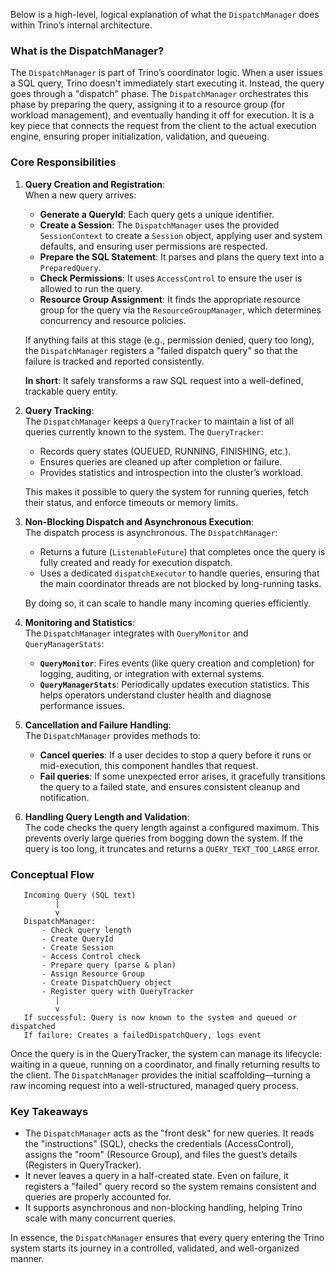 Below is a high-level, logical explanation of what the `DispatchManager` does within Trino’s internal architecture.

### What is the DispatchManager?

The `DispatchManager` is part of Trino’s coordinator logic. When a user issues a SQL query, Trino doesn't immediately start executing it. Instead, the query goes through a "dispatch" phase. The `DispatchManager` orchestrates this phase by preparing the query, assigning it to a resource group (for workload management), and eventually handing it off for execution. It is a key piece that connects the request from the client to the actual execution engine, ensuring proper initialization, validation, and queueing.

### Core Responsibilities

1. **Query Creation and Registration**:  
   When a new query arrives:
   - **Generate a QueryId**: Each query gets a unique identifier.
   - **Create a Session**: The `DispatchManager` uses the provided `SessionContext` to create a `Session` object, applying user and system defaults, and ensuring user permissions are respected.
   - **Prepare the SQL Statement**: It parses and plans the query text into a `PreparedQuery`.
   - **Check Permissions**: It uses `AccessControl` to ensure the user is allowed to run the query.
   - **Resource Group Assignment**: It finds the appropriate resource group for the query via the `ResourceGroupManager`, which determines concurrency and resource policies.

   If anything fails at this stage (e.g., permission denied, query too long), the `DispatchManager` registers a "failed dispatch query" so that the failure is tracked and reported consistently.

   **In short**: It safely transforms a raw SQL request into a well-defined, trackable query entity.

2. **Query Tracking**:  
   The `DispatchManager` keeps a `QueryTracker` to maintain a list of all queries currently known to the system. The `QueryTracker`:
   - Records query states (QUEUED, RUNNING, FINISHING, etc.).
   - Ensures queries are cleaned up after completion or failure.
   - Provides statistics and introspection into the cluster’s workload.

   This makes it possible to query the system for running queries, fetch their status, and enforce timeouts or memory limits.

3. **Non-Blocking Dispatch and Asynchronous Execution**:  
   The dispatch process is asynchronous. The `DispatchManager`:
   - Returns a future (`ListenableFuture`) that completes once the query is fully created and ready for execution dispatch.
   - Uses a dedicated `dispatchExecutor` to handle queries, ensuring that the main coordinator threads are not blocked by long-running tasks.

   By doing so, it can scale to handle many incoming queries efficiently.

4. **Monitoring and Statistics**:  
   The `DispatchManager` integrates with `QueryMonitor` and `QueryManagerStats`:
   - **`QueryMonitor`**: Fires events (like query creation and completion) for logging, auditing, or integration with external systems.
   - **`QueryManagerStats`**: Periodically updates execution statistics. This helps operators understand cluster health and diagnose performance issues.

5. **Cancellation and Failure Handling**:  
   The `DispatchManager` provides methods to:
   - **Cancel queries**: If a user decides to stop a query before it runs or mid-execution, this component handles that request.
   - **Fail queries**: If some unexpected error arises, it gracefully transitions the query to a failed state, and ensures consistent cleanup and notification.

6. **Handling Query Length and Validation**:  
   The code checks the query length against a configured maximum. This prevents overly large queries from bogging down the system. If the query is too long, it truncates and returns a `QUERY_TEXT_TOO_LARGE` error.

### Conceptual Flow

```
   Incoming Query (SQL text)
          |
          v
   DispatchManager:
       - Check query length
       - Create QueryId
       - Create Session
       - Access Control check
       - Prepare query (parse & plan)
       - Assign Resource Group
       - Create DispatchQuery object
       - Register query with QueryTracker
          |
          v
   If successful: Query is now known to the system and queued or dispatched
   If failure: Creates a failedDispatchQuery, logs event
```

Once the query is in the QueryTracker, the system can manage its lifecycle: waiting in a queue, running on a coordinator, and finally returning results to the client. The `DispatchManager` provides the initial scaffolding—turning a raw incoming request into a well-structured, managed query process.

### Key Takeaways

- The `DispatchManager` acts as the "front desk" for new queries. It reads the "instructions" (SQL), checks the credentials (AccessControl), assigns the "room" (Resource Group), and files the guest’s details (Registers in QueryTracker).
- It never leaves a query in a half-created state. Even on failure, it registers a "failed" query record so the system remains consistent and queries are properly accounted for.
- It supports asynchronous and non-blocking handling, helping Trino scale with many concurrent queries.

In essence, the `DispatchManager` ensures that every query entering the Trino system starts its journey in a controlled, validated, and well-organized manner.